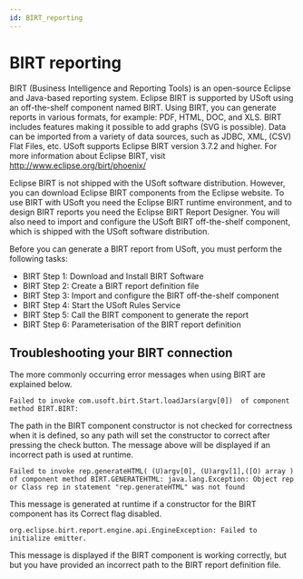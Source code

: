 ```yaml
---
id: BIRT_reporting
---
```


# BIRT reporting

BIRT (Business Intelligence and Reporting Tools) is an open-source Eclipse and Java-based reporting system. Eclipse BIRT is supported by USoft using an off-the-shelf component named BIRT. Using BIRT, you can generate reports in various formats, for example: PDF, HTML, DOC, and XLS. BIRT includes features making it possible to add graphs (SVG is possible). Data can be imported from a variety of data sources, such as JDBC, XML, (CSV) Flat Files, etc. USoft supports Eclipse BIRT version 3.7.2 and higher. For more information about Eclipse BIRT, visit http://www.eclipse.org/birt/phoenix/

Eclipse BIRT is not shipped with the USoft software distribution. However, you can download Eclipse BIRT components from the Eclipse website. To use BIRT with USoft you need the Eclipse BIRT runtime environment, and to design BIRT reports you need the Eclipse BIRT Report Designer. You will also need to import and configure the USoft BIRT off-the-shelf component, which is shipped with the USoft software distribution.

Before you can generate a BIRT report from USoft, you must perform the following tasks:

- BIRT Step 1: Download and Install BIRT Software
- BIRT Step 2: Create a BIRT report definition file
- BIRT Step 3: Import and configure the BIRT off-the-shelf component
- BIRT Step 4: Start the USoft Rules Service
- BIRT Step 5: Call the BIRT component to generate the report
- BIRT Step 6: Parameterisation of the BIRT report definition

## Troubleshooting your BIRT connection

The more commonly occurring error messages when using BIRT are explained below.

```
Failed to invoke com.usoft.birt.Start.loadJars(argv[0])  of component method BIRT.BIRT:
```

The path in the BIRT component constructor is not checked for correctness when it is defined, so any path will set the constructor to correct after pressing the check button. The message above will be displayed if an incorrect path is used at runtime.

```
Failed to invoke rep.generateHTML( (U)argv[0], (U)argv[1],([O) array ) of component method BIRT.GENERATEHTML: java.lang.Exception: Object rep or Class rep in statement "rep.generateHTML" was not found
```

This message is generated at runtime if a constructor for the BIRT component has its Correct flag disabled.

```
org.eclipse.birt.report.engine.api.EngineException: Failed to initialize emitter.
```

This message is displayed if the BIRT component is working correctly, but but you have provided an incorrect path to the BIRT report definition file.